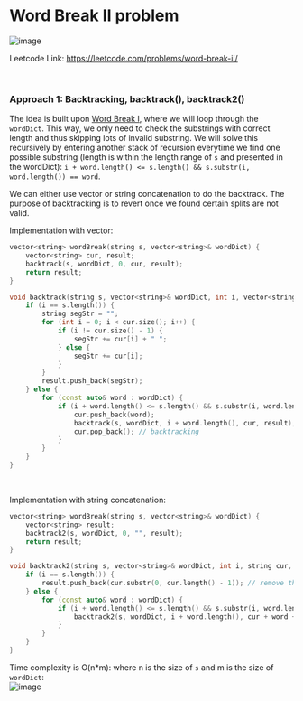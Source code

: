 # Word Break II problem
![image](https://user-images.githubusercontent.com/25105806/172548648-d4d10a0a-115f-4987-b342-5b341bd565be.png)


Leetcode Link: https://leetcode.com/problems/word-break-ii/

<br />

### Approach 1: Backtracking, backtrack(), backtrack2()
The idea is built upon [Word Break I](https://github.com/artisan1218/LeetCode-Solution/tree/main/wordBreak), where we will loop through the `wordDict`. This way, we only need to check the substrings with correct length and thus skipping lots of invalid substring. We will solve this recursively by entering another stack of recursion everytime we find one possible substring (length is within the length range of `s` and presented in the wordDict): `i + word.length() <= s.length() && s.substr(i, word.length()) == word`.

We can either use vector or string concatenation to do the backtrack. The purpose of backtracking is to revert once we found certain splits are not valid.

Implementation with vector:
```cpp
vector<string> wordBreak(string s, vector<string>& wordDict) {
    vector<string> cur, result;
    backtrack(s, wordDict, 0, cur, result);
    return result;
}

void backtrack(string s, vector<string>& wordDict, int i, vector<string>& cur, vector<string>& result) {
    if (i == s.length()) {
        string segStr = "";
        for (int i = 0; i < cur.size(); i++) {
            if (i != cur.size() - 1) {
                segStr += cur[i] + " ";
            } else {
                segStr += cur[i];
            }
        }
        result.push_back(segStr);
    } else {
        for (const auto& word : wordDict) {
            if (i + word.length() <= s.length() && s.substr(i, word.length()) == word) {
                cur.push_back(word);
                backtrack(s, wordDict, i + word.length(), cur, result);
                cur.pop_back(); // backtracking
            }
        }
    }
}
```

<br />

Implementation with string concatenation:
```cpp
vector<string> wordBreak(string s, vector<string>& wordDict) {
    vector<string> result;
    backtrack2(s, wordDict, 0, "", result);
    return result;
}

void backtrack2(string s, vector<string>& wordDict, int i, string cur, vector<string>& result) {
    if (i == s.length()) {
        result.push_back(cur.substr(0, cur.length() - 1)); // remove the tailing space
    } else {
        for (const auto& word : wordDict) {
            if (i + word.length() <= s.length() && s.substr(i, word.length()) == word) {
                backtrack2(s, wordDict, i + word.length(), cur + word + " ", result);
            }
        }
    }
}
```

Time complexity is O(n\*m): where n is the size of `s` and m is the size of `wordDict`:\
![image](https://user-images.githubusercontent.com/25105806/172550030-b109baa1-a7e2-4f15-8993-907c4cb7a9dc.png)
